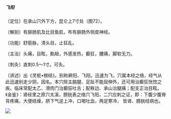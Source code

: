 ##### 飞阳

〔定位〕在承山穴外下方，昆仑上7寸处（图72）。

〔解剖〕有腓肠肌及比目鱼肌，布有腓肠外侧皮神经。

〔功能〕舒筋脉，清头目，止狂乱。   

〔主治〕头痛，目眩，鼽衄，外感发热，癫狂，腰痛，脚软无力。   

〔刺灸〕直刺0.5〜1寸。可灸。

〔讲述〕出《灵枢•根结》。别称厥阳、飞阳。迅速为飞，穴属本经之络，经气从此迅速别走少阴，因名。本穴除主腨腿、足趾不能屈伸外，还可用治癫狂恍惚之疾。临床常配太乙、滑肉门治癫狂吐舌；配秩边、承山治腿痛；配支正治目眩。《金鉴》：肾经里之原穴太溪，膀胱表之络穴飞阳，二穴应刺之证，即：下腹少腹脊背疼痛，大便结燥，脐下气逆上冲，口喝吐血，两足寒冷， 皆肾、膀胱经病也。 

![](./img/图72.jpg)
